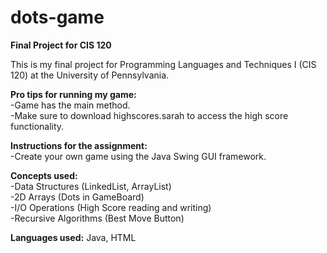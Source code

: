 # dots-game
<html>
<b>Final Project for CIS 120</b>

This is my final project for Programming Languages and Techniques I (CIS 120) at the University of Pennsylvania.

<b>Pro tips for running my game:</b> <br>
-Game has the main method. <br>
-Make sure to download highscores.sarah to access the high score functionality.

<b>Instructions for the assignment:</b> </br>
-Create your own game using the Java Swing GUI framework. 

<b>Concepts used:</b> </br>
-Data Structures (LinkedList, ArrayList)<br>
-2D Arrays (Dots in GameBoard)<br>
-I/O Operations (High Score reading and writing)<br>
-Recursive Algorithms (Best Move Button)

<b>Languages used:</b> Java, HTML </html>
